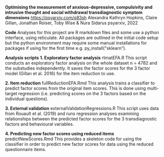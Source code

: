 **Optimising the measurement of anxious-depressive, compulsivity and intrusive thought and social withdrawal transdiagnostic symptom dimensions**
https://psyarxiv.com/q83sh
Alexandra Kathryn Hopkins, Claire Gillan, Jonathan Roiser, Toby Wise & Nura Sidarus 
psyarxiv, 2022

**Code**
Analyses for this project are R markdown files and some use a python interface, using reticulate. All packages are outlined in the initial code setup but the python environment may require some manual installations for packages if using for the first time e.g. py_install("sklearn”). 

**Analysis scripts**
**1. Exploratory factor analysis**
rtmatEFA.R
This script conducts an exploratory factor analysis on the whole dataset n = 4782 and the substudies independently. It saves the factor scores for the 3 factor model (Gillan et al. 2016) for the item reduction to use. 

**2. Item reduction**
fullReductionEFA.Rmd
This analysis trains a classifier to predict factor scores from the original item scores. This is done using multi-target regression (i.e. predicting scores on the 3 factors based on the individual questions). 

**3. External validation**
externalValidationRegressions.R
This script uses data from Rouault et al. (2019) and runs regression analyses examining relationships between the predicted factor scores for the 3 transdiagnostic factors and behavioural variables.

**4. Predicting new factor scores using reduced items**
predictNewScores.Rmd 
This provides a skeleton code for using the classifier in order to predict new factor scores for data using the reduced questionnaire items. 
